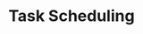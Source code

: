 ---
sidebar_position: 7
title: "Task Scheduling"
sidebar_label: "Task Scheduling"
description: "Understand task automation in Debian - review cron systems, systemd timers, job queuing, and scheduled maintenance approaches."
keywords:
  - "debian task scheduling"
  - "cron job management"
  - "systemd timers"
  - "job automation"
  - "scheduled tasks"
tags:
  - debian
  - task-scheduling
  - cron
  - systemd-timers
  - automation
slug: /linux/debian/administration/task-scheduling
---